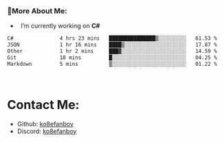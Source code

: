 ### 🧐More About Me:

- &nbsp; I’m currently working on **C#**


<!--START_SECTION:waka-->

```txt
C#               4 hrs 23 mins   ███████████████▒░░░░░░░░░   61.53 %
JSON             1 hr 16 mins    ████▒░░░░░░░░░░░░░░░░░░░░   17.87 %
Other            1 hr 2 mins     ███▓░░░░░░░░░░░░░░░░░░░░░   14.59 %
Git              18 mins         █░░░░░░░░░░░░░░░░░░░░░░░░   04.25 %
Markdown         5 mins          ▒░░░░░░░░░░░░░░░░░░░░░░░░   01.22 %
```

<!--END_SECTION:waka-->

  
<br>




# Contact Me:

- Github: [ko8efanboy](https://github.com/ko8efanboy)
- Discord: [ko8efanboy](https://discordapp.com/users/189527265183268876)
